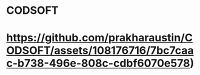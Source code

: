 # CODSOFT

# https://github.com/prakharaustin/CODSOFT/assets/108176716/7bc7caac-b738-496e-808c-cdbf6070e578)
